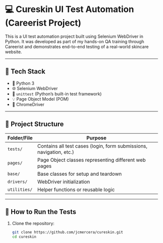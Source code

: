 # 💻 Cureskin UI Test Automation (Careerist Project)

This is a UI test automation project built using Selenium WebDriver in Python. It was developed as part of my hands-on QA training through Careerist and demonstrates end-to-end testing of a real-world skincare website.

---

## 🧪 Tech Stack

- 🐍 Python 3
- 🌐 Selenium WebDriver
- 🧱 `unittest` (Python’s built-in test framework)
- 💡 Page Object Model (POM)
- 🧭 ChromeDriver

---

## 📂 Project Structure

| Folder/File | Purpose |
|-------------|---------|
| `tests/` | Contains all test cases (login, form submissions, navigation, etc.) |
| `pages/` | Page Object classes representing different web pages |
| `base/` | Base classes for setup and teardown |
| `drivers/` | WebDriver initialization |
| `utilities/` | Helper functions or reusable logic |

---

## 🚀 How to Run the Tests

1. Clone the repository:
   ```bash
   git clone https://github.com/jcmercera/cureskin.git
   cd cureskin
